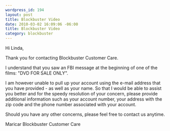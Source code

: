 ```yaml
--- 
wordpress_id: 194
layout: post
title: Blockbuster Video
date: 2010-03-02 16:09:06 -06:00
title: Blockbuster Video
category: blockbuster
---
```

Hi Linda,

Thank you for contacting Blockbuster Customer Care.

I understand that you saw an FBI message at the beginning of one of the films: "DVD FOR SALE ONLY".

I am however unable to pull up your account using the e-mail address that you have provided - as well as your name. So that I would be able to assist you better and for the speedy resolution of your concern, please provide additional information such as your account number, your address with the zip code and the phone number associated with your account. 

Should you have any other concerns, please feel free to contact us anytime.

Maricar
Blockbuster Customer Care
